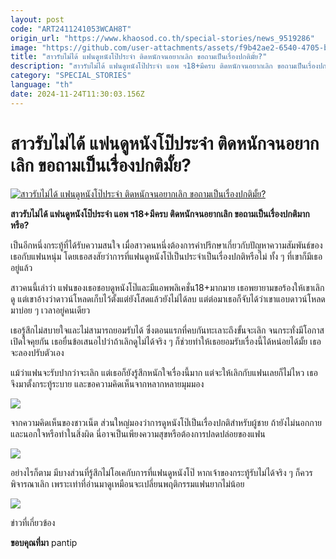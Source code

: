 ```yaml
---
layout: post
code: "ART2411241053WCAH8T"
origin_url: "https://www.khaosod.co.th/special-stories/news_9519286"
image: "https://github.com/user-attachments/assets/f9b42ae2-6540-4705-b545-5cd21f299b80"
title: "สาวรับไม่ได้ แฟนดูหนังโป๊ประจำ ติดหนักจนอยากเลิก ขอถามเป็นเรื่องปกติมั้ย?"
description: "สาวรับไม่ได้ แฟนดูหนังโป๊ประจำ แอพ ฯ18+มีครบ ติดหนักจนอยากเลิก ขอถามเป็นเรื่องปกติมากหรือ?"
category: "SPECIAL_STORIES"
language: "th"
date: 2024-11-24T11:30:03.156Z
---
```


# สาวรับไม่ได้ แฟนดูหนังโป๊ประจำ ติดหนักจนอยากเลิก ขอถามเป็นเรื่องปกติมั้ย?

[![สาวรับไม่ได้ แฟนดูหนังโป๊ประจำ ติดหนักจนอยากเลิก ขอถามเป็นเรื่องปกติมั้ย?](https://www.khaosod.co.th/wpapp/uploads/2024/11/pantip1124-1w.jpg "สาวรับไม่ได้ แฟนดูหนังโป๊ประจำ ติดหนักจนอยากเลิก ขอถามเป็นเรื่องปกติมั้ย?")](https://www.khaosod.co.th/wpapp/uploads/2024/11/pantip1124-1w.jpg)

**สาวรับไม่ได้ แฟนดูหนังโป๊ประจำ แอพ ฯ18+มีครบ ติดหนักจนอยากเลิก ขอถามเป็นเรื่องปกติมากหรือ?**

เป็นอีกหนึ่งกระทู้ที่ได้รับความสนใจ เมื่อสาวคนหนึ่งต้องการคำปรึกษาเกี่ยวกับปัญหาความสัมพันธ์ของเธอกับแฟนหนุ่ม โดยเธอสงสัยว่าการที่แฟนดูหนังโป๊เป็นประจำเป็นเรื่องปกติหรือไม่ ทั้ง ๆ ที่เขาก็มีเธออยู่แล้ว

สาวคนนี้เล่าว่า แฟนของเธอชอบดูหนังโป๊และมีแอพพลิเคชั่น18+มากมาย เธอพยายามขอร้องให้เขาเลิกดู แต่เขาอ้างว่าดาวน์โหลดเก็บไว้ตั้งแต่ยังโสดแล้วยังไม่ได้ลบ แต่ต่อมาเธอก็จับได้ว่าเขาแอบดาวน์โหลดมาบ่อย ๆ เวลาอยู่คนเดียว

เธอรู้สึกไม่สบายใจและไม่สามารถยอมรับได้ ซึ่งตอนแรกที่คบกันทะเลาะถึงขั้นจะเลิก จนกระทั่งมีโอกาสเปิดใจคุยกัน เธอยื่นข้อเสนอไปว่าถ้าเลิกดูไม่ได้จริง ๆ ก็ช่วยทำให้เธอยอมรับเรื่องนี้ได้หน่อยได้มั้ย เธอจะลองปรับตัวเอง

แม้ว่าแฟนจะรับปากว่าจะเลิก แต่เธอก็ยังรู้สึกหนักใจเรื่องนี้มาก แต่จะให้เลิกกับแฟนเลยก็ไม่ไหว เธอจึงมาตั้งกระทู้ระบาย และขอความคิดเห็นจากหลากหลายมุมมอง

[![](https://www.khaosod.co.th/wpapp/uploads/2024/11/pantip1124-1.jpg)](https://www.khaosod.co.th/wpapp/uploads/2024/11/pantip1124-1.jpg)

จากความคิดเห็นของชาวเน็ต ส่วนใหญ่มองว่าการดูหนังโป๊เป็นเรื่องปกติสำหรับผู้ชาย ถ้ายังไม่นอกกายและนอกใจหรือทำในสิ่งผิด นี่อาจเป็นเพียงความสุขหรือต้องการปลดปล่อยของแฟน

[![](https://www.khaosod.co.th/wpapp/uploads/2024/11/pantip1124-2.jpg)](https://www.khaosod.co.th/wpapp/uploads/2024/11/pantip1124-2.jpg)

อย่างไรก็ตาม มีบางส่วนที่รู้สึกไม่โอเคกับการที่แฟนดูหนังโป๊ หากเจ้าของกระทู้รับไม่ได้จริง ๆ ก็ควรพิจารณาเลิก เพราะเท่าที่อ่านมาดูเหมือนจะเปลี่ยนพฤติกรรมแฟนยากไม่น้อย

[![](https://www.khaosod.co.th/wpapp/uploads/2024/11/pantip1124-3.jpg)](https://www.khaosod.co.th/wpapp/uploads/2024/11/pantip1124-3.jpg)

ข่าวที่เกี่ยวข้อง

**ขอบคุณที่มา** pantip